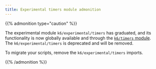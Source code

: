```yaml
---
title: Experimental timers module admonition
---
```


{{% admonition type="caution" %}}

The experimental module `k6/experimental/timers` has graduated, and its functionality is now globally available and through the [`k6/timers` module](https://grafana.com/docs/k6/<K6_VERSION>/javascript-api/k6-timers/). The `k6/experimental/timers` is deprecated and will be removed.

To migrate your scripts, remove the `k6/experimental/timers` imports.

{{% /admonition %}}
